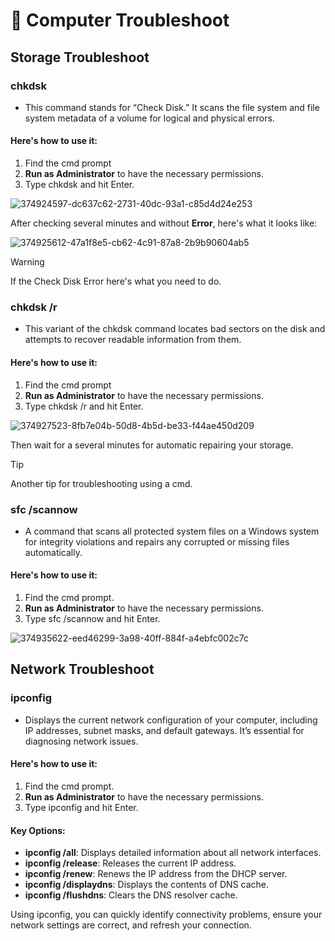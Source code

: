 # 🔧 **Computer Troubleshoot**

## **Storage Troubleshoot**
### chkdsk
- This command stands for “Check Disk.” It scans the file system and file system metadata of a volume for logical and physical errors. 

#### Here's how to use it:
1. Find the cmd prompt
2. **Run as Administrator** to have the necessary permissions.
3. Type 
chkdsk
 and hit Enter.

![374924597-dc637c62-2731-40dc-93a1-c85d4d24e253](https://github.com/user-attachments/assets/60691a44-6a6d-464f-9182-ba10ea4bfc6e)

After checking several minutes and without **Error**, here's what it looks like:

![374925612-47a1f8e5-cb62-4c91-87a8-2b9b90604ab5](https://github.com/user-attachments/assets/81e9c92b-9165-4855-892f-79a31c8d5459)

> [!WARNING]
> If the Check Disk Error here's what you need to do.

### **chkdsk /r**
- This variant of the chkdsk command locates bad sectors on the disk and attempts to recover readable information from them.

#### Here's how to use it:
1. Find the cmd prompt
2. **Run as Administrator** to have the necessary permissions.
3. Type 
chkdsk /r
 and hit Enter.

![374927523-8fb7e04b-50d8-4b5d-be33-f44ae450d209](https://github.com/user-attachments/assets/111b644c-b8b9-429f-b859-f518b806745a)

Then wait for a several minutes for automatic repairing your storage.

> [!TIP]
> Another tip for troubleshooting using a cmd.

### **sfc /scannow**
- A command that scans all protected system files on a Windows system for integrity violations and repairs any corrupted or missing files automatically.

#### Here's how to use it:
1. Find the cmd prompt.
2. **Run as Administrator** to have the necessary permissions.
3. Type 
sfc /scannow
 and hit Enter.

![374935622-eed46299-3a98-40ff-884f-a4ebfc002c7c](https://github.com/user-attachments/assets/27ff3372-c616-45d8-b119-cc9aa32a54f8)

## **Network Troubleshoot**

### **ipconfig**
- Displays the current network configuration of your computer, including IP addresses, subnet masks, and default gateways. It’s essential for diagnosing network issues.

#### Here's how to use it:
1. Find the cmd prompt.
2. **Run as Administrator** to have the necessary permissions.
3. Type 
ipconfig
 and hit Enter.

#### **Key Options:**
- **ipconfig /all**: Displays detailed information about all network interfaces.
- **ipconfig /release**: Releases the current IP address.
- **ipconfig /renew**: Renews the IP address from the DHCP server.
- **ipconfig /displaydns**: Displays the contents of DNS cache.
- **ipconfig /flushdns**: Clears the DNS resolver cache.

Using ipconfig, you can quickly identify connectivity problems, ensure your network settings are correct, and refresh your connection.
